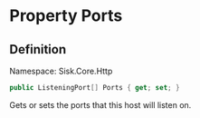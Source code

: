 # Property Ports

## Definition
Namespace: Sisk.Core.Http

```csharp
public ListeningPort[] Ports { get; set; }
```

Gets or sets the ports that this host will listen on.

